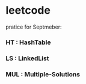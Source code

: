 # leetcode

pratice for Septmeber:

### HT : HashTable

### LS : LinkedList

### MUL : Multiple-Solutions
